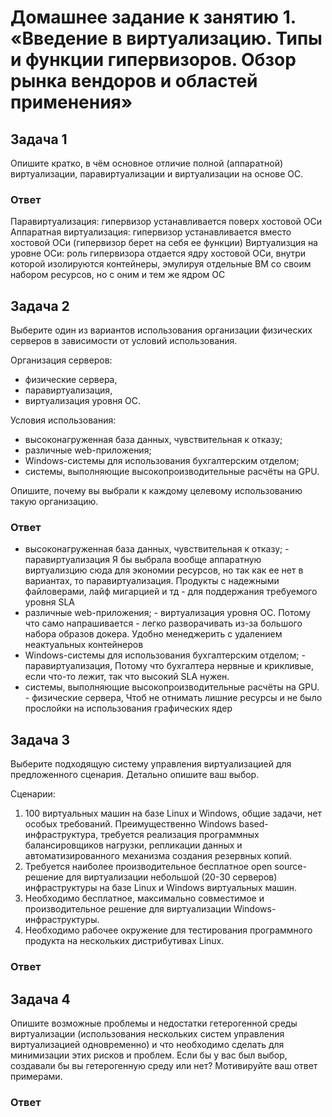 
# Домашнее задание к занятию 1.  «Введение в виртуализацию. Типы и функции гипервизоров. Обзор рынка вендоров и областей применения»


## Задача 1

Опишите кратко, в чём основное отличие полной (аппаратной) виртуализации, паравиртуализации и виртуализации на основе ОС.

### Ответ

Паравиртуализация: гипервизор устанавливается поверх хостовой ОСи
Аппаратная виртуализация: гипервизор устанавливается вместо хостовой ОСи (гипервизор берет на себя ее функции)
Виртуализция на уровне ОСи: роль гипервизора отдается ядру хостовой ОСи, внутри которой изолируются контейнеры, эмулируя отдельные ВМ со своим набором ресурсов, но с оним и тем же ядром ОС

## Задача 2

Выберите один из вариантов использования организации физических серверов в зависимости от условий использования.

Организация серверов:

- физические сервера,
- паравиртуализация,
- виртуализация уровня ОС.

Условия использования:

- высоконагруженная база данных, чувствительная к отказу; 
- различные web-приложения;
- Windows-системы для использования бухгалтерским отделом;
- системы, выполняющие высокопроизводительные расчёты на GPU.

Опишите, почему вы выбрали к каждому целевому использованию такую организацию.

### Ответ

- высоконагруженная база данных, чувствительная к отказу; - паравиртуализация 
Я бы выбрала вообще аппаратную виртуализцию сюда для экономии ресурсов, но так как ее нет в вариантах, то паравиртуализация. Продукты с надежными файловерами, лайф мигарцией и тд - для поддержания требуемого уровня SLA
- различные web-приложения; - виртуализация уровня ОС. 
Потому что само напрашивается - легко разворачивать из-за большого набора образов докера. Удобно менеджерить с удалением неактуальных контейнеров 
- Windows-системы для использования бухгалтерским отделом; - паравиртуализация,
Потому что бухгалтера нервные и крикливые, если что-то лежит, так что высокий SLA нужен. 
- системы, выполняющие высокопроизводительные расчёты на GPU. - физические сервера,
Чтоб не отнимать лишние ресурсы и не было прослойки на использования графических ядер

## Задача 3

Выберите подходящую систему управления виртуализацией для предложенного сценария. Детально опишите ваш выбор.

Сценарии:

1. 100 виртуальных машин на базе Linux и Windows, общие задачи, нет особых требований. Преимущественно Windows based-инфраструктура, требуется реализация программных балансировщиков нагрузки, репликации данных и автоматизированного механизма создания резервных копий.
2. Требуется наиболее производительное бесплатное open source-решение для виртуализации небольшой (20-30 серверов) инфраструктуры на базе Linux и Windows виртуальных машин.
3. Необходимо бесплатное, максимально совместимое и производительное решение для виртуализации Windows-инфраструктуры.
4. Необходимо рабочее окружение для тестирования программного продукта на нескольких дистрибутивах Linux.

### Ответ

## Задача 4

Опишите возможные проблемы и недостатки гетерогенной среды виртуализации (использования нескольких систем управления виртуализацией одновременно) и что необходимо сделать для минимизации этих рисков и проблем. Если бы у вас был выбор, создавали бы вы гетерогенную среду или нет? Мотивируйте ваш ответ примерами.

### Ответ


